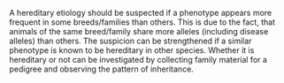 A hereditary etiology should be suspected if a phenotype appears more
frequent in some breeds/families than others. This is due to the fact,
that animals of the same breed/family share more alleles (including
disease alleles) than others. The suspicion can be strengthened if a
similar phenotype is known to be hereditary in other species. Whether it
is hereditary or not can be investigated by collecting family material
for a pedigree and observing the pattern of inheritance.

